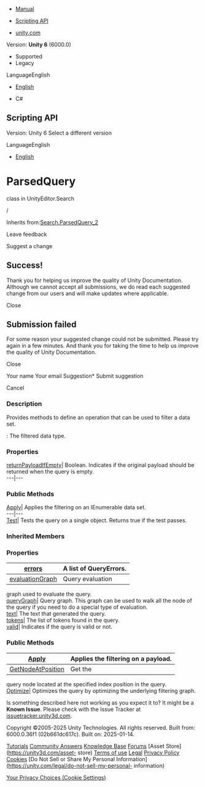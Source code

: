 [ ]()

  * [Manual](../Manual/index.html)
  * [Scripting API](../ScriptReference/index.html)

  * [unity.com](https://unity.com/)

Version: **Unity 6** (6000.0)

  * Supported
  * Legacy

LanguageEnglish

  * [English]()

  * C#

[ ](https://docs.unity3d.com)

## Scripting API

Version: Unity 6 Select a different version

LanguageEnglish

  * [English]()

# ParsedQuery<T0>

class in UnityEditor.Search

/

Inherits from:[Search.ParsedQuery_2](Search.ParsedQuery_2.html)

Leave feedback

Suggest a change

## Success!

Thank you for helping us improve the quality of Unity Documentation. Although
we cannot accept all submissions, we do read each suggested change from our
users and will make updates where applicable.

Close

## Submission failed

For some reason your suggested change could not be submitted. Please <a>try
again</a> in a few minutes. And thank you for taking the time to help us
improve the quality of Unity Documentation.

Close

Your name Your email Suggestion* Submit suggestion

Cancel

[ ]()

### Description

Provides methods to define an operation that can be used to filter a data set.

<T>: The filtered data type.

### Properties

[returnPayloadIfEmpty](Search.ParsedQuery_1-returnPayloadIfEmpty.html)|
Boolean. Indicates if the original payload should be returned when the query
is empty.  
---|---  
  
### Public Methods

[Apply](Search.ParsedQuery_1.Apply.html)| Applies the filtering on an
IEnumerable data set.  
---|---  
[Test](Search.ParsedQuery_1.Test.html)| Tests the query on a single object.
Returns true if the test passes.  
  
### Inherited Members

### Properties

[errors](Search.ParsedQuery_2-errors.html)| A list of QueryErrors.  
---|---  
[evaluationGraph](Search.ParsedQuery_2-evaluationGraph.html)| Query evaluation
graph used to evaluate the query.  
[queryGraph](Search.ParsedQuery_2-queryGraph.html)| Query graph. This graph
can be used to walk all the node of the query if you need to do a special type
of evaluation.  
[text](Search.ParsedQuery_2-text.html)| The text that generated the query.  
[tokens](Search.ParsedQuery_2-tokens.html)| The list of tokens found in the
query.  
[valid](Search.ParsedQuery_2-valid.html)| Indicates if the query is valid or
not.  
  
### Public Methods

[Apply](Search.ParsedQuery_2.Apply.html)| Applies the filtering on a payload.  
---|---  
[GetNodeAtPosition](Search.ParsedQuery_2.GetNodeAtPosition.html)| Get the
query node located at the specified index position in the query.  
[Optimize](Search.ParsedQuery_2.Optimize.html)| Optimizes the query by
optimizing the underlying filtering graph.  
  
Is something described here not working as you expect it to? It might be a
**Known Issue**. Please check with the Issue Tracker at
[issuetracker.unity3d.com](https://issuetracker.unity3d.com).

Copyright ©2005-2025 Unity Technologies. All rights reserved. Built from:
6000.0.36f1 (02b661dc617c). Built on: 2025-01-14.

[Tutorials](https://unity3d.com/learn) [Community
Answers](https://answers.unity3d.com) [Knowledge
Base](https://support.unity3d.com/hc/en-us)
[Forums](https://forum.unity3d.com) [Asset Store](https://unity3d.com/asset-
store) [Terms of use](https://docs.unity3d.com/Manual/TermsOfUse.html)
[Legal](https://unity.com/legal) [Privacy
Policy](https://unity.com/legal/privacy-policy)
[Cookies](https://unity.com/legal/cookie-policy) [Do Not Sell or Share My
Personal Information](https://unity.com/legal/do-not-sell-my-personal-
information)

[Your Privacy Choices (Cookie Settings)](javascript:void\(0\);)

